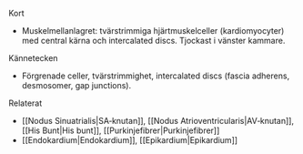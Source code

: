 Kort
- Muskelmellanlagret: tvärstrimmiga hjärtmuskelceller (kardiomyocyter) med central kärna och intercalated discs. Tjockast i vänster kammare.

Kännetecken
- Förgrenade celler, tvärstrimmighet, intercalated discs (fascia adherens, desmosomer, gap junctions).

Relaterat
- [[Nodus Sinuatrialis|SA‑knutan]], [[Nodus Atrioventricularis|AV‑knutan]], [[His Bunt|His bunt]], [[Purkinjefibrer|Purkinjefibrer]]
- [[Endokardium|Endokardium]], [[Epikardium|Epikardium]]


